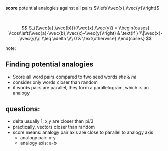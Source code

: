 **score** potential analogies against all pairs $\\left(\\vec{x},\\vec{y}\\right)$

<br/>

$$
S_{(\\vec{a},\\vec{b})}(\\vec{x},\\vec{y}) =
\\begin{cases}
    \\cos\\left(\\vec{a}-\\vec{b},\\vec{x}-\\vec{y}\\right)
        & \text{if } \\|\\vec{x}-\\vec{y}\\| \\leq \\delta \\\\
    0
        & \text{otherwise}
\\end{cases}
$$


note:
## Finding potential analogies
- Score all word pairs compared to two seed words _she_ & _he_
- consider only words closer than random
- if words pairs are parallel, they form a parallelogram, which is an analogy

## questions:
- delta usually 1; x,y are closer than pi/3
- practically, vectors closer than random
- score means: analogy pair axis are close to parallel to analogy axis
    - analogy pair: x-y
    - analogy axis: a-b
